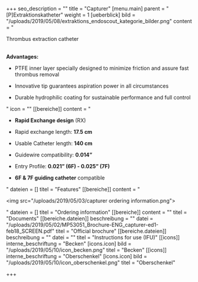 +++
seo_description = ""
title = "Capturer"
[menu.main]
parent = "[P]Extraktionskatheter"
weight = 1
[ueberblick]
bild = "/uploads/2019/05/08/extraktions_endoscout_kategorie_bilder.png"
content = "<p>Thrombus extraction catheter</p><p></p><p><br><strong>Advantages:</strong></p><ul><li><p>PTFE inner layer specially designed to minimize friction and assure fast thrombus removal</p></li><li><p>Innovative tip guarantees aspiration power in all circumstances</p></li><li><p>Durable hydrophilic coating for sustainable performance and full control</p></li></ul>"
icon = ""
[[bereiche]]
content = "<ul><li><p><strong>Rapid Exchange design</strong> (RX)</p></li><li><p>Rapid exchange length: <strong>17.5 cm</strong></p></li><li><p>Usable Catheter length: <strong>140 cm</strong></p></li><li><p>Guidewire compatibility: <strong>0.014”</strong></p></li><li><p>Entry Profile: <strong>0.021” (6F) - 0.025” (7F)</strong></p></li><li><p><strong>6F &amp; 7F guiding catheter</strong> compatible</p></li></ul>"
dateien = []
titel = "Features"
[[bereiche]]
content = "<p><img src=\"/uploads/2019/05/03/capturer ordering information.png\"></p>"
dateien = []
titel = "Ordering information"
[[bereiche]]
content = ""
titel = "Documents"
[[bereiche.dateien]]
beschreibung = ""
datei = "/uploads/2019/05/02/MP53051_Brochure-ENG_capturer-ed1-feb18_SCREEN.pdf"
titel = "Official brochure"
[[bereiche.dateien]]
beschreibung = ""
datei = ""
titel = "Instructions for use (IFU)"
[[icons]]
interne_beschriftung = "Becken"
[icons.icon]
bild = "/uploads/2019/05/10/icon_becken.png"
titel = "Becken"
[[icons]]
interne_beschriftung = "Oberschenkel"
[icons.icon]
bild = "/uploads/2019/05/10/icon_oberschenkel.png"
titel = "Oberschenkel"

+++
